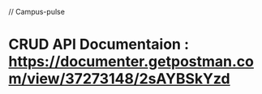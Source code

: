 // Campus-pulse

# CRUD API Documentaion : https://documenter.getpostman.com/view/37273148/2sAYBSkYzd
